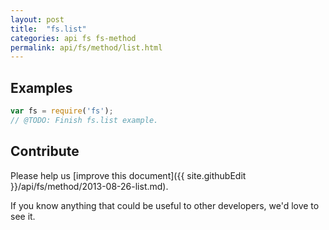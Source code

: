 ```yaml
---
layout: post
title:  "fs.list"
categories: api fs fs-method
permalink: api/fs/method/list.html
---
```


## Examples

```javascript
var fs = require('fs');
// @TODO: Finish fs.list example.
```

## Contribute

Please help us [improve this document]({{ site.githubEdit }}/api/fs/method/2013-08-26-list.md).

If you know anything that could be useful to other developers, we'd love to see it.



